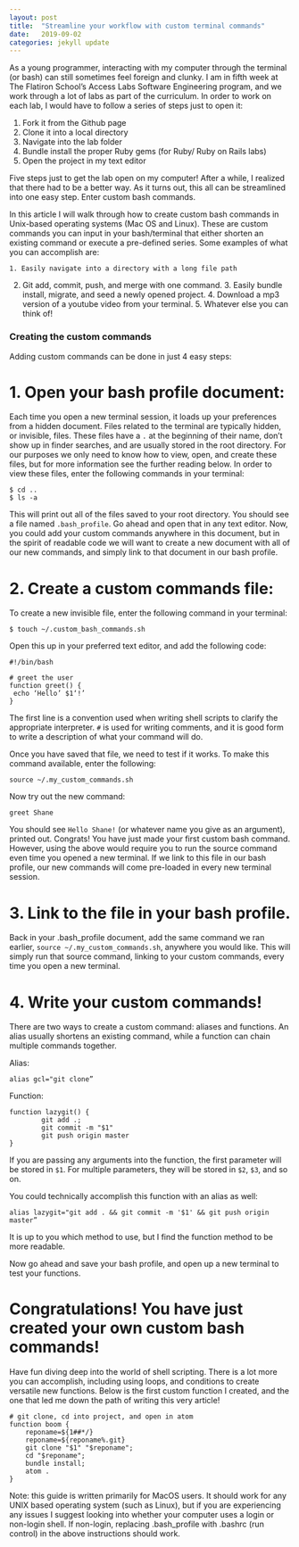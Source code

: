 ```yaml
---
layout: post
title:  "Streamline your workflow with custom terminal commands"
date:   2019-09-02
categories: jekyll update
---
```


As a young programmer, interacting with my computer through the terminal (or bash) can still sometimes feel foreign and clunky. I am in fifth week at The Flatiron School’s Access Labs Software Engineering program, and we work through a lot of labs as part of the curriculum. In order to work on each lab, I would have to follow a series of steps just to open it:

  1. Fork it from the Github page
  2. Clone it into a local directory
  3. Navigate into the lab folder
  4. Bundle install the proper Ruby gems (for Ruby/ Ruby on Rails labs)
  5. Open the project in my text editor

Five steps just to get the lab open on my computer! After a while, I realized that there had to be a better way. As it turns out, this all can be streamlined into one easy step. Enter custom bash commands.

In this article I will walk through how to create custom bash commands in Unix-based operating systems (Mac OS and Linux). These are custom commands you can input in your bash/terminal that either shorten an existing command or execute a pre-defined series. Some examples of what you can accomplish are:

	1. Easily navigate into a directory with a long file path
  2. Git add, commit, push, and merge with one command.
	3. Easily bundle install, migrate, and seed a newly opened project.
	4. Download a mp3 version of a youtube video from your terminal.
	5. Whatever else you can think of!

### Creating the custom commands

Adding custom commands can be done in just 4 easy steps:

# 1. Open your bash profile document:

Each time you open a new terminal session, it loads up your preferences from a hidden document. Files related to the terminal are typically hidden, or invisible, files. These files have a `.` at the beginning of their name, don’t show up in finder searches, and are usually stored in the root directory. For our purposes we only need to know how to view, open, and create these files, but for more information see the further reading below. In order to view these files, enter the following commands in your terminal:

	$ cd ..
	$ ls -a

This will print out all of the files saved to your root directory. You should see a file named `.bash_profile`. Go ahead and open that in any text editor. Now, you could add your custom commands anywhere in this document, but in the spirit of readable code we will want to create a new document with all of our new commands, and simply link to that document in our bash profile.

# 2. Create a custom commands file:

To create a new invisible file, enter the following command in your terminal:

	$ touch ~/.custom_bash_commands.sh

Open this up in your preferred text editor, and add the following code:

	#!/bin/bash

	# greet the user
	function greet() {
 	 echo ‘Hello’ $1‘!’
	}

The first line is a convention used when writing shell scripts to clarify the appropriate interpreter. `#` is used for writing comments, and it is good form to write a description of what your command will do.

Once you have saved that file, we need to test if it works. To make this command available, enter the following:

	source ~/.my_custom_commands.sh

Now try out the new command:

	greet Shane

You should see `Hello Shane!` (or whatever name you give as an argument), printed out. Congrats! You have just made your first custom bash command. However, using the above would require you to run the source command even time you opened a new terminal. If we link to this file in our bash profile, our new commands will come pre-loaded in every new terminal session.

# 3. Link to the file in your bash profile.

Back in your .bash_profile document, add the same command we ran earlier, `source ~/.my_custom_commands.sh`, anywhere you would like. This will simply run that source command, linking to your custom commands, every time you open a new terminal.


# 4. Write your custom commands!

There are two ways to create a custom command: aliases and functions. An alias usually shortens an existing command, while a function can chain multiple commands together.

Alias:

  `alias gcl="git clone”`

Function:

	function lazygit() {
    		git add .;
    		git commit -m "$1"
    		git push origin master
	}

If you are passing any arguments into the function, the first parameter will be stored in `$1`. For multiple parameters, they will be stored in `$2`, `$3`, and so on.

You could technically accomplish this function with an alias as well:

	alias lazygit="git add . && git commit -m '$1' && git push origin master”

It is up to you which method to use, but I find the function method to be more readable.

Now go ahead and save your bash profile, and open up a new terminal to test your functions.

# Congratulations! You have just created your own custom bash commands!

Have fun diving deep into the world of shell scripting. There is a lot more you can accomplish, including using loops, and conditions to create versatile new functions. Below is the first custom function I created, and the one that led me down the path of writing this very article!


```
# git clone, cd into project, and open in atom
function boom {
    reponame=${1##*/}
    reponame=${reponame%.git}
    git clone "$1" "$reponame";
    cd "$reponame";
    bundle install;
    atom .
}
```

Note: this guide is written primarily for MacOS users. It should work for any UNIX based operating system (such as Linux), but if you are experiencing any issues I suggest looking into whether your computer uses a login or non-login shell. If non-login, replacing .bash_profile with .bashrc (run control) in the above instructions should work.
